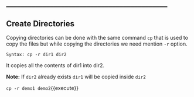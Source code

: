 ## ____________________________________________

## Create Directories

Copying directories can be done with the same command `cp` that is used to copy the files but while copying the directories we need mention `-r` option.

`Syntax: cp -r dir1 dir2` 

It copies all the contents of dir1 into dir2.


**Note:** If `dir2` already exists `dir1` will be copied inside `dir2`

`cp -r demo1 demo2`{{execute}} 